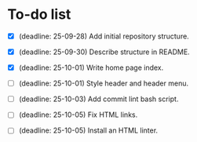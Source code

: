 # To-do list

- [x] (deadline: 25-09-28) Add initial repository structure.
- [x] (deadline: 25-09-30) Describe structure in README.
- [x] (deadline: 25-10-01) Write home page index.
- [ ] (deadline: 25-10-01) Style header and header menu.
- [ ] (deadline: 25-10-03) Add commit lint bash script.
- [ ] (deadline: 25-10-05) Fix HTML links.
- [ ] (deadline: 25-10-05) Install an HTML linter.

